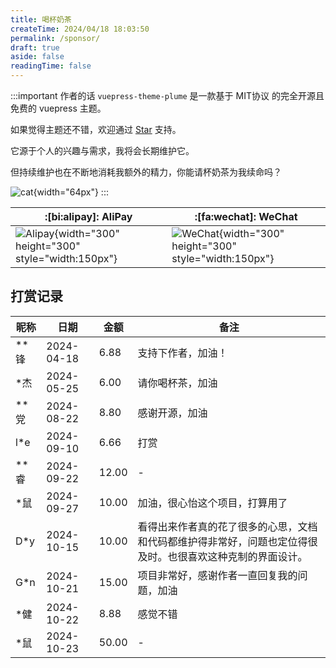 ```yaml
---
title: 喝杯奶茶
createTime: 2024/04/18 18:03:50
permalink: /sponsor/
draft: true
aside: false
readingTime: false
---
```


:::important 作者的话
`vuepress-theme-plume` 是一款基于 MIT协议 的完全开源且免费的 vuepress 主题。

如果觉得主题还不错，欢迎通过 [Star](https://github.com/pengzhanbo/vuepress-theme-plume) 支持。

它源于个人的兴趣与需求，我将会长期维护它。

但持续维护也在不断地消耗我额外的精力，你能请杯奶茶为我续命吗？

![cat](/images/sponsor/cute-cat.jpg){width="64px"}
:::

| :[bi:alipay]: AliPay                   | :[fa:wechat]: WeChat                      |
| -------------------------------------- | ----------------------------------------- |
| ![Alipay](https://static.pengzhanbo.cn/images/sponsor/ali_pay.jpg){width="300" height="300" style="width:150px"} | ![WeChat](https://static.pengzhanbo.cn/images/sponsor/wechat_pay.jpg){width="300" height="300" style="width:150px"} |

## 打赏记录

<div class="sponsor-list">

| 昵称 | 日期       | 金额  | 备注                                       |
| ---- | ---------- | ----- | ------------------------------------------ |
| **锋 | 2024-04-18 | 6.88  | 支持下作者，加油！                         |
| *杰  | 2024-05-25 | 6.00  | 请你喝杯茶，加油                           |
| **党 | 2024-08-22 | 8.80  | 感谢开源，加油                             |
| l*e  | 2024-09-10 | 6.66  | 打赏                                       |
| **睿 | 2024-09-22 | 12.00 | -                                          |
| *鼠  | 2024-09-27 | 10.00 | 加油，很心怡这个项目，打算用了             |
| D*y  | 2024-10-15 | 10.00 | 看得出来作者真的花了很多的心思，文档和代码都维护得非常好，问题也定位得很及时。也很喜欢这种克制的界面设计。 |
| G*n  | 2024-10-21 | 15.00 | 项目非常好，感谢作者一直回复我的问题，加油 |
| *健  | 2024-10-22 | 8.88  | 感觉不错                                   |
| *鼠  | 2024-10-23 | 50.00 | -                                          |

</div>

<style>
@media (min-width: 768px) {
  .vp-doc .sponsor-list table tr td:nth-child(1),
  .vp-doc .sponsor-list table tr td:nth-child(2),
  .vp-doc .sponsor-list table tr td:nth-child(3) {
    white-space: nowrap;
  }
}
</style>
